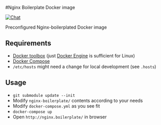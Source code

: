 #Nginx Boilerplate Docker image

[![Chat](https://img.shields.io/gitter/room/gitterHQ/gitter.svg)](https://gitter.im/nginx-boilerplate/nginx-boilerplate-docker)

Preconfigured Nginx-boilerplated Docker image 

## Requirements
 * [Docker toolbox](https://www.docker.com/docker-toolbox) (just [Docker Engine](https://www.docker.com/docker-engine) is sufficient for Linux) 
 * [Docker Compose](https://docs.docker.com/compose/install/)
 * `/etc/hosts` might need a change for local development (see `.hosts`) 

## Usage
 * `git submodule update --init`
 * Modify `nginx-boilerplate/` contents according to your needs
 * Modify `docker-compose.yml` as you see fit
 * `docker-compose up`
 * Open `http://nginx.boilerplate/` in browser
